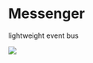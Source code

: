 # Messenger
lightweight event bus

[![](https://jitpack.io/v/Buxiaohui/Messenger.svg)](https://jitpack.io/#Buxiaohui/Messenger)
